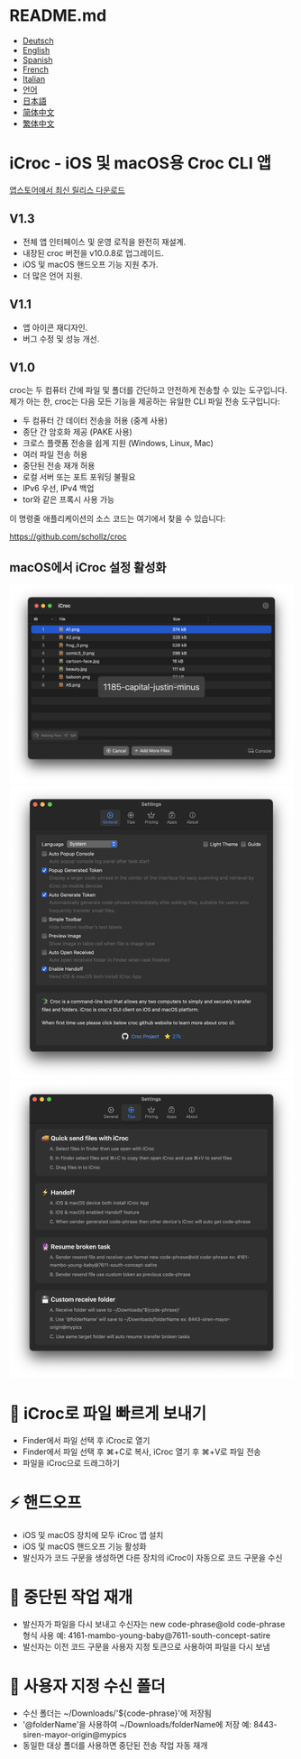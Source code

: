 # README.md
- [Deutsch](README.de.md)
- [English](README.md)
- [Spanish](README.es.md)
- [French](README.fr.md)
- [Italian](README.it.md)
- [언어](README.ko.md)
- [日本語](README.ja.md)
- [简体中文](README.zh_cn.md)
- [繁体中文](README.zh_tw.md)


# iCroc - iOS 및 macOS용 Croc CLI 앱

[앱스토어에서 최신 릴리스 다운로드](https://apps.apple.com/us/app/id6444355962)

V1.3
---
- 전체 앱 인터페이스 및 운영 로직을 완전히 재설계.
- 내장된 croc 버전을 v10.0.8로 업그레이드.
- iOS 및 macOS 핸드오프 기능 지원 추가.
- 더 많은 언어 지원.

V1.1
---
- 앱 아이콘 재디자인.
- 버그 수정 및 성능 개선.

V1.0
---
croc는 두 컴퓨터 간에 파일 및 폴더를 간단하고 안전하게 전송할 수 있는 도구입니다. 제가 아는 한, croc는 다음 모든 기능을 제공하는 유일한 CLI 파일 전송 도구입니다:

- 두 컴퓨터 간 데이터 전송을 허용 (중계 사용)
- 종단 간 암호화 제공 (PAKE 사용)
- 크로스 플랫폼 전송을 쉽게 지원 (Windows, Linux, Mac)
- 여러 파일 전송 허용
- 중단된 전송 재개 허용
- 로컬 서버 또는 포트 포워딩 불필요
- IPv6 우선, IPv4 백업
- tor와 같은 프록시 사용 가능

이 명령줄 애플리케이션의 소스 코드는 여기에서 찾을 수 있습니다:

https://github.com/schollz/croc

## macOS에서 iCroc 설정 활성화
![macOS-iCroc-1](images/macos1.png)
![macOS-iCroc-2](images/macos2.png)
![macOS-iCroc-3](images/macos3.png)

# 🚚 iCroc로 파일 빠르게 보내기
- Finder에서 파일 선택 후 iCroc로 열기
- Finder에서 파일 선택 후 ⌘+C로 복사, iCroc 열기 후 ⌘+V로 파일 전송
- 파일을 iCroc으로 드래그하기

# ⚡ 핸드오프
- iOS 및 macOS 장치에 모두 iCroc 앱 설치
- iOS 및 macOS 핸드오프 기능 활성화
- 발신자가 코드 구문을 생성하면 다른 장치의 iCroc이 자동으로 코드 구문을 수신

# 🔮 중단된 작업 재개
- 발신자가 파일을 다시 보내고 수신자는 new code-phrase@old code-phrase 형식 사용 예: 4161-mambo-young-baby@7611-south-concept-satire
- 발신자는 이전 코드 구문을 사용자 지정 토큰으로 사용하여 파일을 다시 보냄

# 💾 사용자 지정 수신 폴더
- 수신 폴더는 ~/Downloads/'${code-phrase}'에 저장됨
- '@folderName'을 사용하여 ~/Downloads/folderName에 저장 예: 8443-siren-mayor-origin@mypics
- 동일한 대상 폴더를 사용하면 중단된 전송 작업 자동 재개
